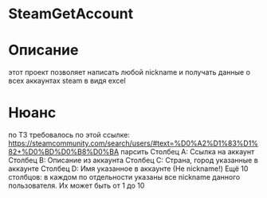 # SteamGetAccount
# Описание
этот проект позволяет написать любой nickname и получать данные о всех аккаунтах steam в видя excel
# Нюанс
по ТЗ требовалось по этой ссылке: https://steamcommunity.com/search/users/#text=%D0%A2%D1%83%D1%82+%D0%BD%D0%B8%D0%BA парсить
Столбец A: Ссылка на аккаунт
Столбец B: Описание из аккаунта 
Столбец C: Страна, город указанные в аккаунте 
Столбец D: Имя указанное в аккаунте (Не nickname!)
Ещё 10 столбцов: в каждом по отдельности указаны все nickname данного пользователя. Их может быть от 1 до 10 
